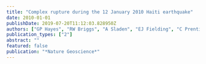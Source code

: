 ```yaml
---
title: "Complex rupture during the 12 January 2010 Haiti earthquake"
date: 2010-01-01
publishDate: 2019-07-20T11:12:03.828950Z
authors: ["GP Hayes", "RW Briggs", "A Sladen", "EJ Fielding", "C Prentice", "K Hudnut", "Paul Mann", "Frederick W Taylor", "AJ Crone", "R Gold", " others"]
publication_types: ["2"]
abstract: ""
featured: false
publication: "*Nature Geoscience*"
---
```


